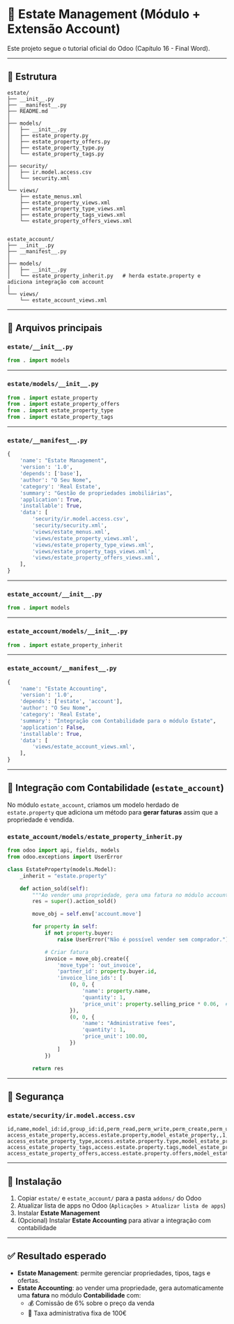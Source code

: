 # 🏡 Estate Management (Módulo + Extensão Account)

Este projeto segue o tutorial oficial do Odoo (Capítulo 16 - Final Word).

---

## 📂 Estrutura

```
estate/
├── __init__.py
├── __manifest__.py
├── README.md
│
├── models/
│   ├── __init__.py
│   ├── estate_property.py
│   ├── estate_property_offers.py
│   ├── estate_property_type.py
│   └── estate_property_tags.py
│
├── security/
│   ├── ir.model.access.csv
│   └── security.xml
│
└── views/
    ├── estate_menus.xml
    ├── estate_property_views.xml
    ├── estate_property_type_views.xml
    ├── estate_property_tags_views.xml
    └── estate_property_offers_views.xml


estate_account/
├── __init__.py
├── __manifest__.py
│
├── models/
│   ├── __init__.py
│   └── estate_property_inherit.py   # herda estate.property e adiciona integração com account
│
└── views/
    └── estate_account_views.xml
```

---

## 📌 Arquivos principais

### `estate/__init__.py`
```python
from . import models
```

---

### `estate/models/__init__.py`
```python
from . import estate_property
from . import estate_property_offers
from . import estate_property_type
from . import estate_property_tags
```

---

### `estate/__manifest__.py`
```python
{
    'name': "Estate Management",
    'version': '1.0',
    'depends': ['base'],
    'author': "O Seu Nome",
    'category': 'Real Estate',
    'summary': "Gestão de propriedades imobiliárias",
    'application': True,
    'installable': True,
    'data': [
        'security/ir.model.access.csv',
        'security/security.xml',
        'views/estate_menus.xml',
        'views/estate_property_views.xml',
        'views/estate_property_type_views.xml',
        'views/estate_property_tags_views.xml',
        'views/estate_property_offers_views.xml',
    ],
}
```

---

### `estate_account/__init__.py`
```python
from . import models
```

---

### `estate_account/models/__init__.py`
```python
from . import estate_property_inherit
```

---

### `estate_account/__manifest__.py`
```python
{
    'name': "Estate Accounting",
    'version': '1.0',
    'depends': ['estate', 'account'],
    'author': "O Seu Nome",
    'category': 'Real Estate',
    'summary': "Integração com Contabilidade para o módulo Estate",
    'application': False,
    'installable': True,
    'data': [
        'views/estate_account_views.xml',
    ],
}
```

---

## 📌 Integração com Contabilidade (`estate_account`)

No módulo `estate_account`, criamos um modelo herdado de `estate.property` que adiciona um método para **gerar faturas** assim que a propriedade é vendida.

### `estate_account/models/estate_property_inherit.py`
```python
from odoo import api, fields, models
from odoo.exceptions import UserError

class EstateProperty(models.Model):
    _inherit = "estate.property"

    def action_sold(self):
        """Ao vender uma propriedade, gera uma fatura no módulo account."""
        res = super().action_sold()

        move_obj = self.env['account.move']

        for property in self:
            if not property.buyer:
                raise UserError("Não é possível vender sem comprador.")

            # Criar fatura
            invoice = move_obj.create({
                'move_type': 'out_invoice',
                'partner_id': property.buyer.id,
                'invoice_line_ids': [
                    (0, 0, {
                        'name': property.name,
                        'quantity': 1,
                        'price_unit': property.selling_price * 0.06,  # comissão 6%
                    }),
                    (0, 0, {
                        'name': "Administrative fees",
                        'quantity': 1,
                        'price_unit': 100.00,
                    })
                ]
            })

        return res
```

---

## 📌 Segurança

### `estate/security/ir.model.access.csv`
```csv
id,name,model_id:id,group_id:id,perm_read,perm_write,perm_create,perm_unlink
access_estate_property,access.estate.property,model_estate_property,,1,1,1,1
access_estate_property_type,access.estate.property.type,model_estate_property_type,,1,1,1,1
access_estate_property_tags,access.estate.property.tags,model_estate_property_tags,,1,1,1,1
access_estate_property_offers,access.estate.property.offers,model_estate_property_offers,,1,1,1,1
```

---

## 🚀 Instalação

1. Copiar `estate/` e `estate_account/` para a pasta `addons/` do Odoo  
2. Atualizar lista de apps no Odoo (`Aplicações > Atualizar lista de apps`)  
3. Instalar **Estate Management**  
4. (Opcional) Instalar **Estate Accounting** para ativar a integração com contabilidade  

---

## ✅ Resultado esperado

- **Estate Management**: permite gerenciar propriedades, tipos, tags e ofertas.  
- **Estate Accounting**: ao vender uma propriedade, gera automaticamente uma **fatura** no módulo **Contabilidade** com:  
  - 💰 Comissão de 6% sobre o preço da venda  
  - 🧾 Taxa administrativa fixa de 100€  
